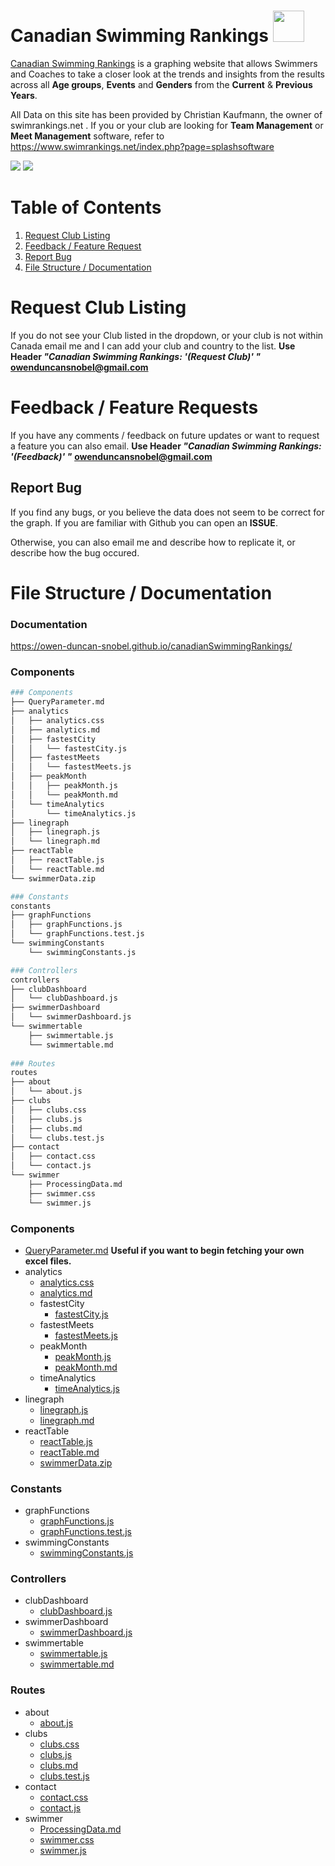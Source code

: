 # Canadian Swimming Rankings   <img src="https://i.gyazo.com/5931b368adbf4d985e24f37012cebbc3.png" width="50" height="50">
[Canadian Swimming Rankings](https://canadian-swimming-rankings.herokuapp.com/) is a graphing website that allows Swimmers and Coaches to take a closer look at the trends and insights from the results across all **Age groups**, **Events** and **Genders** from the **Current** & **Previous Years**.  

All Data on this site has been provided by Christian Kaufmann, the owner of swimrankings.net .   If you or your club are looking for **Team Management** or **Meet Management** software, refer to https://www.swimrankings.net/index.php?page=splashsoftware 

![](https://i.gyazo.com/3661799f4dc89864365ef27b378aadad.png)
![](https://i.gyazo.com/d3b117de58b1325a42bd3f4e6d7b45ff.png)

# Table of Contents
1. [Request Club Listing](#RequestClubListing)
2. [Feedback / Feature Request](#feedback)
3. [Report Bug](#bugs)
4. [File Structure / Documentation](#filestructure)



<a id="RequestClubListing"> </a>
# Request Club Listing 


If you do not see your Club listed in the dropdown, or your club is not within Canada email me and I can add your club and country to the list.
**Use Header *"Canadian Swimming Rankings: '(Request Club)' "***
**owenduncansnobel@gmail.com**

<a id="feedback"> </a>
# Feedback / Feature Requests

If you have any comments / feedback on future updates or want to request a feature you can also email. 
**Use Header *"Canadian Swimming Rankings: '(Feedback)' "***
**owenduncansnobel@gmail.com**

<a id="bugs"> </a>
## Report Bug

If you find any bugs, or you believe the data does not seem to be correct for the graph. If you are familiar with Github you can open an **ISSUE**.

Otherwise, you can also email me and describe how to replicate it, or describe how the bug occured.

<a id="filestructure"> </a>
# File Structure / Documentation

### Documentation
https://owen-duncan-snobel.github.io/canadianSwimmingRankings/
### Components

``` bash
### Components
├── QueryParameter.md
├── analytics
│   ├── analytics.css
│   ├── analytics.md
│   ├── fastestCity
│   │   └── fastestCity.js
│   ├── fastestMeets
│   │   └── fastestMeets.js
│   ├── peakMonth
│   │   ├── peakMonth.js
│   │   └── peakMonth.md
│   └── timeAnalytics
│       └── timeAnalytics.js
├── linegraph
│   ├── linegraph.js
│   └── linegraph.md
├── reactTable
│   ├── reactTable.js
│   └── reactTable.md
└── swimmerData.zip

### Constants
constants
├── graphFunctions
│   ├── graphFunctions.js
│   └── graphFunctions.test.js
└── swimmingConstants
    └── swimmingConstants.js

### Controllers
controllers
├── clubDashboard
│   └── clubDashboard.js
├── swimmerDashboard
│   └── swimmerDashboard.js
└── swimmertable
    ├── swimmertable.js
    └── swimmertable.md
    
### Routes
routes
├── about
│   └── about.js
├── clubs
│   ├── clubs.css
│   ├── clubs.js
│   ├── clubs.md
│   └── clubs.test.js
├── contact
│   ├── contact.css
│   └── contact.js
└── swimmer
    ├── ProcessingData.md
    ├── swimmer.css
    └── swimmer.js
```

### Components
* [QueryParameter.md](https://github.com/owen-duncan-snobel/canadianSwimmingRankings/blob/master/src/components/QueryParameter.md) **Useful if you want to begin fetching your own excel files.**
* analytics
	* [analytics.css](https://github.com/owen-duncan-snobel/canadianSwimmingRankings/blob/master/src/components/analytics/analytics.css)
	* [analytics.md](https://github.com/owen-duncan-snobel/canadianSwimmingRankings/blob/master/src/components/analytics/analytics.md)
	* fastestCity
		*  [fastestCity.js](https://github.com/owen-duncan-snobel/canadianSwimmingRankings/blob/master/src/components/analytics/fastestCity/fastestCity.js)
	* fastestMeets
		*  [fastestMeets.js](https://github.com/owen-duncan-snobel/canadianSwimmingRankings/blob/master/src/components/analytics/fastestMeets/fastestMeets.js)
	*  peakMonth
		* [peakMonth.js](https://github.com/owen-duncan-snobel/canadianSwimmingRankings/blob/master/src/components/analytics/peakMonth/peakMonth.js)
		* [peakMonth.md](https://github.com/owen-duncan-snobel/canadianSwimmingRankings/blob/master/src/components/analytics/peakMonth/peakMonth.md)
	* timeAnalytics
		*  [timeAnalytics.js](https://github.com/owen-duncan-snobel/canadianSwimmingRankings/blob/master/src/components/analytics/timeAnalytics/timeAnalytics.js)
* linegraph
	* [linegraph.js](https://github.com/owen-duncan-snobel/canadianSwimmingRankings/blob/master/src/components/linegraph/linegraph.js)
	* [linegraph.md](https://github.com/owen-duncan-snobel/canadianSwimmingRankings/blob/master/src/components/linegraph/linegraph.md)
* reactTable
	*  [reactTable.js](https://github.com/owen-duncan-snobel/canadianSwimmingRankings/blob/master/src/components/reactTable/reactTable.js)
	* [reactTable.md](https://github.com/owen-duncan-snobel/canadianSwimmingRankings/blob/master/src/components/reactTable/reactTable.md)
	* [swimmerData.zip](https://github.com/owen-duncan-snobel/canadianSwimmingRankings/blob/master/src/components/swimmerData.zip)

### Constants
* graphFunctions
	*  [graphFunctions.js](https://github.com/owen-duncan-snobel/canadianSwimmingRankings/blob/master/src/constants/graphFunctions/graphFunctions.js)
	*  [graphFunctions.test.js](https://github.com/owen-duncan-snobel/canadianSwimmingRankings/blob/master/src/constants/graphFunctions/graphFunctions.test.js)
* swimmingConstants
	*  [swimmingConstants.js](https://github.com/owen-duncan-snobel/canadianSwimmingRankings/blob/master/src/constants/swimmingConstants/swimmingConstants.js)

### Controllers

* clubDashboard
	*  [clubDashboard.js](https://github.com/owen-duncan-snobel/canadianSwimmingRankings/blob/master/src/controllers/clubDashboard/clubDashboard.js)
* swimmerDashboard
	*  [swimmerDashboard.js](https://github.com/owen-duncan-snobel/canadianSwimmingRankings/blob/master/src/controllers/swimmerDashboard/swimmerDashboard.js)
* swimmertable
	* [swimmertable.js](https://github.com/owen-duncan-snobel/canadianSwimmingRankings/blob/master/src/controllers/swimmertable/swimmertable.js)
	* [swimmertable.md](https://github.com/owen-duncan-snobel/canadianSwimmingRankings/blob/master/src/controllers/swimmertable/swimmertable.md)
    
### Routes

* about
	* [about.js](https://github.com/owen-duncan-snobel/canadianSwimmingRankings/blob/master/src/routes/about/about.js)
* clubs
	* [clubs.css](https://github.com/owen-duncan-snobel/canadianSwimmingRankings/blob/master/src/routes/clubs/clubs.css)
	* [clubs.js](https://github.com/owen-duncan-snobel/canadianSwimmingRankings/blob/master/src/routes/clubs/clubs.js)
	* [clubs.md](https://github.com/owen-duncan-snobel/canadianSwimmingRankings/blob/master/src/routes/clubs/clubs.md)
	* [clubs.test.js](https://github.com/owen-duncan-snobel/canadianSwimmingRankings/blob/master/src/routes/clubs/clubs.test.js)
* contact
	* [contact.css](https://github.com/owen-duncan-snobel/canadianSwimmingRankings/blob/master/src/routes/contact/contact.css)
	* [contact.js](https://github.com/owen-duncan-snobel/canadianSwimmingRankings/blob/master/src/routes/contact/contact.js)
* swimmer
	*  [ProcessingData.md](https://github.com/owen-duncan-snobel/canadianSwimmingRankings/blob/master/src/routes/swimmer/ProcessingData.md)
	* [swimmer.css](https://github.com/owen-duncan-snobel/canadianSwimmingRankings/blob/master/src/routes/swimmer/swimmer.css)
	* [swimmer.js](https://github.com/owen-duncan-snobel/canadianSwimmingRankings/blob/master/src/routes/swimmer/swimmer.js)
